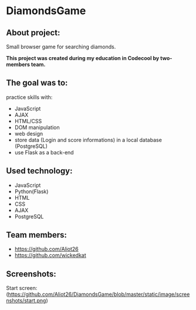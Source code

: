 # DiamondsGame
## About project:
Small browser game for searching diamonds. 

**This project was created during my education in Codecool by two-members team.**

## The goal was to:

practice skills with:
- JavaScript
- AJAX
- HTML/CSS
- DOM manipulation
- web design
- store data (Login and score informations) in a local database (PostgreSQL)
- use Flask as a back-end

## Used technology:
- JavaScript
- Python(Flask) 
- HTML
- CSS
- AJAX
- PostgreSQL

## Team members:
- https://github.com/Aliot26
- https://github.com/wickedkat

## Screenshots:
Start screen:
(https://github.com/Aliot26/DiamondsGame/blob/master/static/image/screenshots/start.png)
